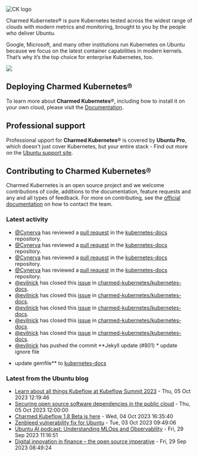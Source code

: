 ![CK logo](https://assets.ubuntu.com/v1/451d4cf4-Charmed+Kubernetes_RGB_onWhite_2022.svg)

Charmed Kubernetes® is pure Kubernetes tested across the widest range of clouds with modern metrics and monitoring, brought to you by the people who deliver Ubuntu.

Google, Microsoft, and many other institutions run Kubernetes on Ubuntu because we focus on the latest container capabilities in modern kernels. That’s why it’s the top choice for enterprise Kubernetes, too.

![](https://assets.ubuntu.com/v1/843c77b6-juju-at-a-glace.svg)

## Deploying Charmed Kubernetes®

To learn more about **Charmed Kubernetes**®, including how to install it on your own cloud, please visit the [Documentation][docs].

## Professional support

Professional upport for **Charmed Kubernetes**® is covered by **Ubuntu Pro**, which doesn't just cover Kubernetes, but your entire stack - Find out more on the [Ubuntu support site](https://ubuntu.com/support).

## Contributing to Charmed Kubernetes®

Charmed Kubernetes is an open source project and we welcome contributions of code, additions to the documentation, feature requests and any and all types of feedback. For more on contributing, see the [official documentation][get-in-touch] on how to contact the team.

<!-- LINKS -->
[docs]: https://ubuntu.com/kubernetes/docs
[get-in-touch]: https://ubuntu.com/kubernetes/docs/get-in-touch

### Latest activity

<!-- activity starts -->
 - [@Cynerva](https://github.com/Cynerva) has reviewed a [pull request](https://github.com/charmed-kubernetes/kubernetes-docs/pull/802) in the [kubernetes-docs](https://github.com/charmed-kubernetes/kubernetes-docs) repository.
 - [@Cynerva](https://github.com/Cynerva) has reviewed a [pull request](https://github.com/charmed-kubernetes/kubernetes-docs/pull/802) in the [kubernetes-docs](https://github.com/charmed-kubernetes/kubernetes-docs) repository.
 - [@Cynerva](https://github.com/Cynerva) has reviewed a [pull request](https://github.com/charmed-kubernetes/kubernetes-docs/pull/803) in the [kubernetes-docs](https://github.com/charmed-kubernetes/kubernetes-docs) repository.
 - [@Cynerva](https://github.com/Cynerva) has reviewed a [pull request](https://github.com/charmed-kubernetes/kubernetes-docs/pull/803) in the [kubernetes-docs](https://github.com/charmed-kubernetes/kubernetes-docs) repository.
 - [@evilnick](https://github.com/evilnick) has closed this [issue](https://github.com/charmed-kubernetes/kubernetes-docs/issues/128) in [charmed-kubernetes/kubernetes-docs](https://api.github.com/repos/charmed-kubernetes/kubernetes-docs).
 - [@evilnick](https://github.com/evilnick) has closed this [issue](https://github.com/charmed-kubernetes/kubernetes-docs/issues/81) in [charmed-kubernetes/kubernetes-docs](https://api.github.com/repos/charmed-kubernetes/kubernetes-docs).
 - [@evilnick](https://github.com/evilnick) has closed this [issue](https://github.com/charmed-kubernetes/kubernetes-docs/issues/59) in [charmed-kubernetes/kubernetes-docs](https://api.github.com/repos/charmed-kubernetes/kubernetes-docs).
 - [@evilnick](https://github.com/evilnick) has closed this [issue](https://github.com/charmed-kubernetes/kubernetes-docs/issues/280) in [charmed-kubernetes/kubernetes-docs](https://api.github.com/repos/charmed-kubernetes/kubernetes-docs).
 - [@evilnick](https://github.com/evilnick) has closed this [issue](https://github.com/charmed-kubernetes/kubernetes-docs/issues/435) in [charmed-kubernetes/kubernetes-docs](https://api.github.com/repos/charmed-kubernetes/kubernetes-docs).
 - [@evilnick](https://github.com/evilnick) has pushed the commit **Jekyll update (#801)  * update ignore file * update gemfile** to [kubernetes-docs](https://github.com/charmed-kubernetes/kubernetes-docs)
<!-- activity ends -->

<!-- roadmap starts -->

<!-- roadmap ends -->

### Latest from the Ubuntu blog

<!-- blog starts -->
* [Learn about all things Kubeflow at Kubeflow Summit 2023](https://ubuntu.com//blog/kubeflow-summit-2023) - Thu, 05 Oct 2023 12:19:46 
* [Securing open source software dependencies in the public cloud](https://ubuntu.com//blog/securing-open-source-software-dependencies-in-the-public-cloud) - Thu, 05 Oct 2023 12:00:00 
* [Charmed Kubeflow 1.8 Beta is here](https://ubuntu.com//blog/kubeflow-1-8-beta) - Wed, 04 Oct 2023 16:35:40 
* [Zenbleed vulnerability fix for Ubuntu](https://ubuntu.com//blog/ubuntu-zenbleed-security-fix) - Tue, 03 Oct 2023 09:49:06 
* [Ubuntu AI podcast: Understanding MLOps and Observability](https://ubuntu.com//blog/ubuntu-ai-podcast-understanding-mlops-and-observability) - Fri, 29 Sep 2023 11:16:51 
* [Digital innovation in finance &#8211; the open source imperative](https://ubuntu.com//blog/digital-innovation-in-finance-the-open-source-imperative) - Fri, 29 Sep 2023 08:49:24 
<!-- blog ends -->

